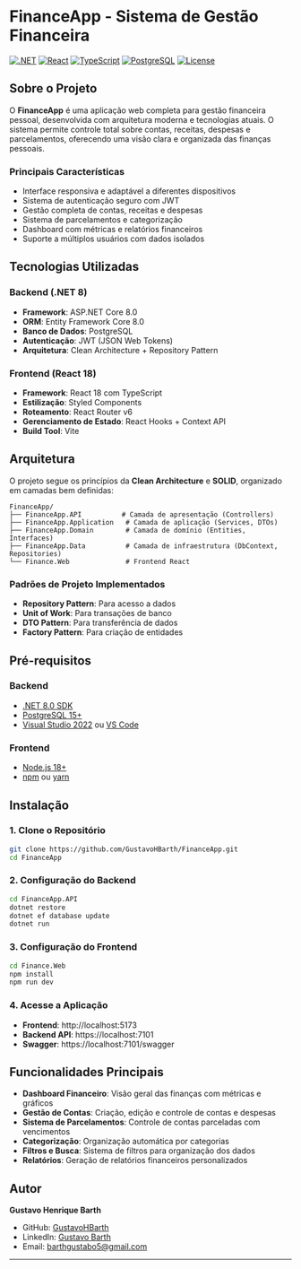 # FinanceApp - Sistema de Gestão Financeira

[![.NET](https://img.shields.io/badge/.NET-8.0-blue.svg)](https://dotnet.microsoft.com/download/dotnet/8.0)
[![React](https://img.shields.io/badge/React-18.0-blue.svg)](https://reactjs.org/)
[![TypeScript](https://img.shields.io/badge/TypeScript-5.0-blue.svg)](https://www.typescriptlang.org/)
[![PostgreSQL](https://img.shields.io/badge/PostgreSQL-15.0-blue.svg)](https://www.postgresql.org/)
[![License](https://img.shields.io/badge/License-MIT-green.svg)](LICENSE)

## Sobre o Projeto

O **FinanceApp** é uma aplicação web completa para gestão financeira pessoal, desenvolvida com arquitetura moderna e tecnologias atuais. O sistema permite controle total sobre contas, receitas, despesas e parcelamentos, oferecendo uma visão clara e organizada das finanças pessoais.

### Principais Características

- Interface responsiva e adaptável a diferentes dispositivos
- Sistema de autenticação seguro com JWT
- Gestão completa de contas, receitas e despesas
- Sistema de parcelamentos e categorização
- Dashboard com métricas e relatórios financeiros
- Suporte a múltiplos usuários com dados isolados

## Tecnologias Utilizadas

### Backend (.NET 8)
- **Framework**: ASP.NET Core 8.0
- **ORM**: Entity Framework Core 8.0
- **Banco de Dados**: PostgreSQL
- **Autenticação**: JWT (JSON Web Tokens)
- **Arquitetura**: Clean Architecture + Repository Pattern

### Frontend (React 18)
- **Framework**: React 18 com TypeScript
- **Estilização**: Styled Components
- **Roteamento**: React Router v6
- **Gerenciamento de Estado**: React Hooks + Context API
- **Build Tool**: Vite

## Arquitetura

O projeto segue os princípios da **Clean Architecture** e **SOLID**, organizado em camadas bem definidas:

```
FinanceApp/
├── FinanceApp.API          # Camada de apresentação (Controllers)
├── FinanceApp.Application   # Camada de aplicação (Services, DTOs)
├── FinanceApp.Domain        # Camada de domínio (Entities, Interfaces)
├── FinanceApp.Data          # Camada de infraestrutura (DbContext, Repositories)
└── Finance.Web              # Frontend React
```

### Padrões de Projeto Implementados
- **Repository Pattern**: Para acesso a dados
- **Unit of Work**: Para transações de banco
- **DTO Pattern**: Para transferência de dados
- **Factory Pattern**: Para criação de entidades

## Pré-requisitos

### Backend
- [.NET 8.0 SDK](https://dotnet.microsoft.com/download/dotnet/8.0)
- [PostgreSQL 15+](https://www.postgresql.org/download/)
- [Visual Studio 2022](https://visualstudio.microsoft.com/) ou [VS Code](https://code.visualstudio.com/)

### Frontend
- [Node.js 18+](https://nodejs.org/)
- [npm](https://www.npmjs.com/) ou [yarn](https://yarnpkg.com/)

## Instalação

### 1. Clone o Repositório
```bash
git clone https://github.com/GustavoHBarth/FinanceApp.git
cd FinanceApp
```

### 2. Configuração do Backend
```bash
cd FinanceApp.API
dotnet restore
dotnet ef database update
dotnet run
```

### 3. Configuração do Frontend
```bash
cd Finance.Web
npm install
npm run dev
```

### 4. Acesse a Aplicação
- **Frontend**: http://localhost:5173
- **Backend API**: https://localhost:7101
- **Swagger**: https://localhost:7101/swagger

## Funcionalidades Principais

- **Dashboard Financeiro**: Visão geral das finanças com métricas e gráficos
- **Gestão de Contas**: Criação, edição e controle de contas e despesas
- **Sistema de Parcelamentos**: Controle de contas parceladas com vencimentos
- **Categorização**: Organização automática por categorias
- **Filtros e Busca**: Sistema de filtros para organização dos dados
- **Relatórios**: Geração de relatórios financeiros personalizados

## Autor

**Gustavo Henrique Barth**
- GitHub: [GustavoHBarth](https://github.com/GustavoHBarth)
- LinkedIn: [Gustavo Barth](https://www.linkedin.com/in/gustavo-henrique-barth)
- Email: barthgustabo5@gmail.com

---
